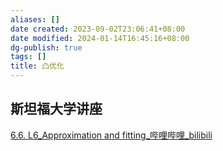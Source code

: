 ```yaml
---
aliases: []
date created: 2023-09-02T23:06:41+08:00
date modified: 2024-01-14T16:45:16+08:00
dg-publish: true
tags: []
title: 凸优化
---
```


## 斯坦福大学讲座
[6.6. L6\_Approximation and fitting\_哔哩哔哩\_bilibili](https://www.bilibili.com/video/BV1y94y1k7tX/?buvid=XY630CE669F34078F341989B1EE06E60B0127&is_story_h5=false&mid=g8UDjEqHIS5oCexxb9oAEQ%3D%3D&p=6&plat_id=116&share_from=ugc&share_medium=android&share_plat=android&share_session_id=9a32c503-7432-4f79-87d4-fa6acd1de203&share_source=COPY&share_tag=s_i&timestamp=1693241636&unique_k=hu7y7oq&up_id=3493140094781503)